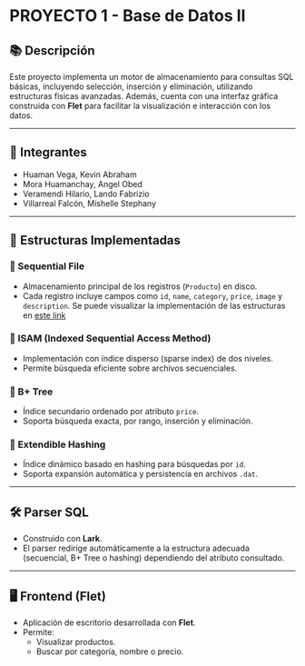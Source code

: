 # PROYECTO 1 - Base de Datos II

## 📚 Descripción
Este proyecto implementa un motor de almacenamiento para consultas SQL básicas, incluyendo selección, inserción y eliminación, utilizando estructuras físicas avanzadas. Además, cuenta con una interfaz gráfica construida con **Flet** para facilitar la visualización e interacción con los datos.

---

## 👥 Integrantes
- Huaman Vega, Kevin Abraham
- Mora Huamanchay, Angel Obed
- Veramendi Hilario, Lando Fabrizio
- Villarreal Falcón, Mishelle Stephany

---

## 🧱 Estructuras Implementadas

### 📌 Sequential File
- Almacenamiento principal de los registros (`Producto`) en disco.
- Cada registro incluye campos como `id`, `name`, `category`, `price`, `image` y `description`.
Se puede visualizar la implementación de las estructuras en [este link](https://github.com/AngelMoraH/proyecto1_bd2/blob/main/backend/algoritmos/sequential.py)


### 📌 ISAM (Indexed Sequential Access Method)
- Implementación con índice disperso (sparse index) de dos niveles.
- Permite búsqueda eficiente sobre archivos secuenciales.

### 📌 B+ Tree
- Índice secundario ordenado por atributo `price`.
- Soporta búsqueda exacta, por rango, inserción y eliminación.

### 📌 Extendible Hashing
- Índice dinámico basado en hashing para búsquedas por `id`.
- Soporta expansión automática y persistencia en archivos `.dat`.

---

## 🛠️ Parser SQL
- Construido con **Lark**.
- El parser redirige automáticamente a la estructura adecuada (secuencial, B+ Tree o hashing) dependiendo del atributo consultado.

---

## 🖥️ Frontend (Flet)
- Aplicación de escritorio desarrollada con **Flet**.
- Permite:
  - Visualizar productos.
  - Buscar por categoría, nombre o precio.
